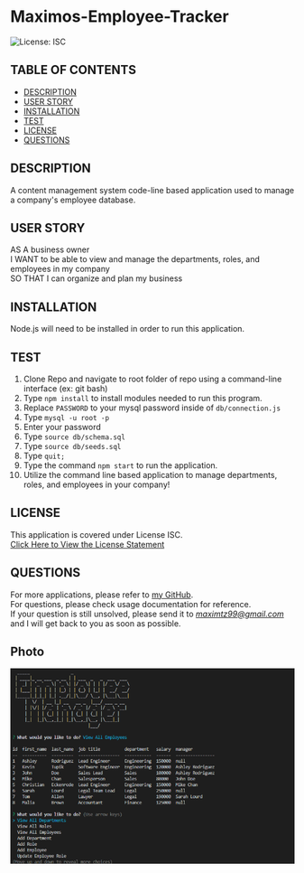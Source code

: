 # Maximos-Employee-Tracker

![License: ISC](https://img.shields.io/badge/License-ISC-blue.svg)
  
## TABLE OF CONTENTS

- [DESCRIPTION](#description)<br>
- [USER STORY](#user-story)<br>
- [INSTALLATION](#installation)<br>
- [TEST](#test)<br>
- [LICENSE](#license)<br>
- [QUESTIONS](#questions)
  
## DESCRIPTION

A content management system code-line based application used to manage a company's employee database.

## USER STORY

AS A business owner  
I WANT to be able to view and manage the departments, roles, and employees in my company  
SO THAT I can organize and plan my business 

## INSTALLATION

Node.js will need to be installed in order to run this application.
     
## TEST

1. Clone Repo and navigate to root folder of repo using a command-line interface (ex: git bash)
2. Type ``` npm install ``` to install modules needed to run this program.
3. Replace ``` PASSWORD ``` to your mysql password inside of ``` db/connection.js ```
4. Type `mysql -u root -p`
5. Enter your password
6. Type `source db/schema.sql`
7. Type `source db/seeds.sql`
8. Type `quit;`
9. Type the command ``` npm start ``` to run the application.
10. Utilize the command line based application to manage departments, roles, and employees in your company!
    
## LICENSE
 
This application is covered under License ISC.<br>
[Click Here to View the License Statement](https://opensource.org/licenses/ISC)<br>

## QUESTIONS

For more applications, please refer to [my GitHub](https://github.com/maximtz13).<br>
For questions, please check usage documentation for reference.<br>
If your question is still unsolved, please send it to *maximtz99@gmail.com* and I will get back to you as soon as possible.

## Photo
!["Sample Photo"](./assets/Screenshot%20(30).png)